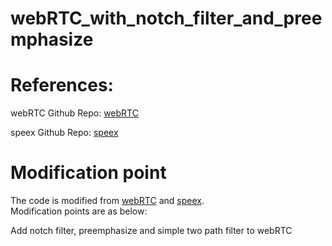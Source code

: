 # webRTC_with_notch_filter_and_preemphasize

# References: 

webRTC Github Repo: [webRTC](https://github.com/YAN-sysbest/WebRTC-AEC)

speex Github Repo: [speex](https://github.com/echocatzh/SPEEX-AEC-python)


# Modification point
The code is modified from [webRTC](https://github.com/YAN-sysbest/WebRTC-AEC) and [speex](https://github.com/echocatzh/SPEEX-AEC-python).  
Modification points are as below:

Add notch filter, preemphasize and simple two path filter to webRTC  
